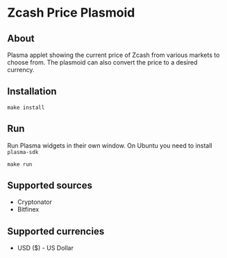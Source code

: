 # Zcash Price Plasmoid

## About
Plasma applet showing the current price of Zcash from various markets to choose from. The plasmoid can also convert the price to a desired currency.

## Installation
```
make install
```

## Run

Run Plasma widgets in their own window. On Ubuntu you need to install `plasma-sdk`

```
make run
```

## Supported sources
- Cryptonator
- Bitfinex

## Supported currencies
- USD ($) - US Dollar
